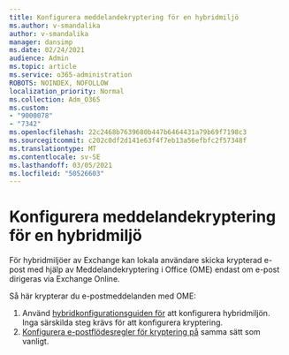 ```yaml
---
title: Konfigurera meddelandekryptering för en hybridmiljö
ms.author: v-smandalika
author: v-smandalika
manager: dansimp
ms.date: 02/24/2021
audience: Admin
ms.topic: article
ms.service: o365-administration
ROBOTS: NOINDEX, NOFOLLOW
localization_priority: Normal
ms.collection: Adm_O365
ms.custom:
- "9000078"
- "7342"
ms.openlocfilehash: 22c2468b7639680b447b6464431a79b69f7198c3
ms.sourcegitcommit: c202c0df2d141e63f4f7eb13a56efbfc2f57348f
ms.translationtype: MT
ms.contentlocale: sv-SE
ms.lasthandoff: 03/05/2021
ms.locfileid: "50526603"
---
```

# <a name="configure-message-encryption-for-a-hybrid-environment"></a>Konfigurera meddelandekryptering för en hybridmiljö

För hybridmiljöer av Exchange kan lokala användare skicka krypterad e-post med hjälp av Meddelandekryptering i Office (OME) endast om e-post dirigeras via Exchange Online.

Så här krypterar du e-postmeddelanden med OME:

1. Använd [hybridkonfigurationsguiden för](https://docs.microsoft.com/Exchange/hybrid-configuration-wizard) att konfigurera hybridmiljön. Inga särskilda steg krävs för att konfigurera kryptering.
2. [Konfigurera e-postflödesregler för kryptering på](https://docs.microsoft.com/microsoft-365/compliance/define-mail-flow-rules-to-encrypt-email) samma sätt som vanligt.


